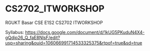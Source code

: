 # CS2702_ITWORKSHOP
RGUKT Basar CSE E1S2 CS2702 ITWORKSHOP

Syllabus:
https://docs.google.com/document/d/1kUG5PKuduN4X4-gQdip26_Q_faE8NlsF/edit?usp=sharing&ouid=106066991714533325375&rtpof=true&sd=true
